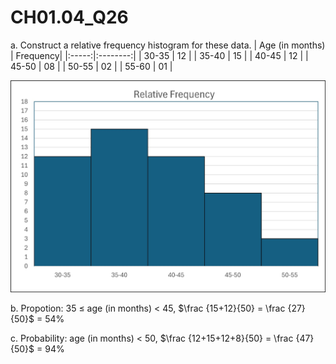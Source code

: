 # CH01.04_Q26 #

a. Construct a relative frequency histogram for these data.
|  Age (in months)  | Frequency|
|:-----:|:--------:|
| 30-35 |    12    |
| 35-40 |    15    |
| 40-45 |    12    |
| 45-50 |    08    |
| 50-55 |    02    |
| 55-60 |    01    |

![image](https://github.com/HWTeng-Teaching/202409-Stat/blob/main/HW0914/21_%E5%BE%90%E5%81%89%E5%B3%BB/CH01.04_Q26_a.jpg)




b. Propotion: 35 ≤ age (in months) < 45, $\frac {15+12}{50} = \frac {27}{50}$ = 54% 

c. Probability: age (in months) < 50, $\frac {12+15+12+8}{50} = \frac {47}{50}$ = 94%
